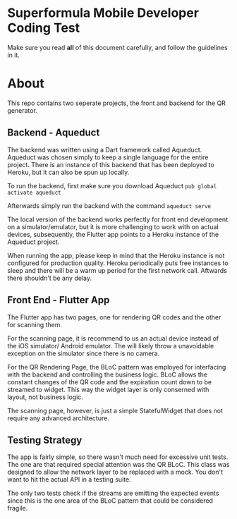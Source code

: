 # Superformula Mobile Developer Coding Test

Make sure you read **all** of this document carefully, and follow the guidelines in it.

# About

This repo contains two seperate projects, the front and backend for the QR generator.

## Backend - Aqueduct

The backend was written using a Dart framework called Aqueduct.  Aqueduct was chosen simply to keep a single language for the entire project.  There is an instance of this backend that has been deployed to Heroku, but it can also be spun up locally.

To run the backend, first make sure you download Aqueduct
`pub global activate aqueduct`

Afterwards simply run the backend with the command
`aqueduct serve`

The local version of the backend works perfectly for front end development on a simulator/emulator, but it is more challenging to work with on actual devices, subsequently, the Flutter app points to a Heroku instance of the Aqueduct project.

When running the app, please keep in mind that the Heroku instance is not configured for production quality.  Heroku periodically puts free instances to sleep and there will be a warm up period for the first network call.  Aftwards there shouldn't be any delay.

## Front End - Flutter App

The Flutter app has two pages, one for rendering QR codes and the other for scanning them.

For the scanning page, it is recommend to us an actual device instead of the iOS simulator/ Android emulator. The will likely throw a unavoidable exception on the simulator since there is no camera.

For the QR Rendering Page, the BLoC pattern was employed for interfacing with the backend and controlling the business logic.  BLoC allows the constant changes of the QR code and the expiration count down to be streamed to widget.  This way the widget layer is only conserned with layout, not business logic.

The scanning page, however, is just a simple StatefulWidget that does not require any advanced architecture.

## Testing Strategy

The app is fairly simple, so there wasn't much need for excessive unit tests.  The one are that required special attention was the QR BLoC.  This class was designed to allow the network layer to be replaced with a mock.  You don't want to hit the actual API in a testing suite.

The only two tests check if the streams are emitting the expected events since this is the one area of the BLoC pattern  that could be considered fragile.